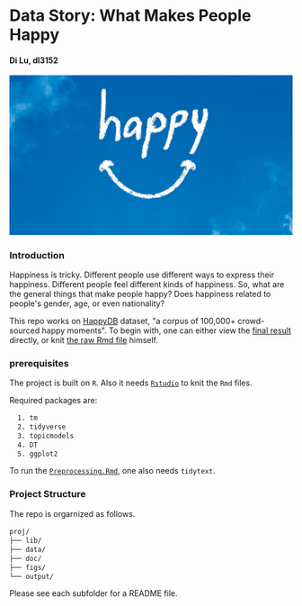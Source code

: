 # Data Story: What Makes People Happy
#### Di Lu, dl3152

![image](figs/happy.jpg)

### Introduction

Happiness is tricky. Different people use different ways to express their happiness. Different people feel different kinds of happiness. So, what are the general things that make people happy? Does happiness related to people's gender, age, or even nationality?

This repo works on [HappyDB](https://rit-public.github.io/HappyDB/) dataset, "a corpus of 100,000+ crowd-sourced happy moments". To begin with, one can either view the [final result](doc/Data_Story.html) directly, or knit [the raw Rmd file](doc/Data_Story.Rmd) himself.

### prerequisites

The project is built on `R`. Also it needs [`Rstudio`](https://www.rstudio.com/) to knit the `Rmd` files.

Required packages are:
```
  1. tm
  2. tidyverse
  3. topicmodels
  4. DT
  5. ggplot2
```
 
To run the [`Preprocessing.Rmd`](doc/Preprocessing.Rmd), one also needs `tidytext`.

### Project Structure

The repo is orgarnized as follows.

```
proj/
├── lib/
├── data/
├── doc/
├── figs/
└── output/
```

Please see each subfolder for a README file.
